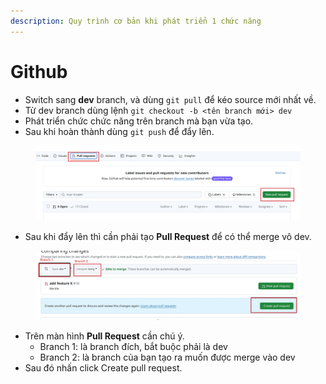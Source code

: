 ```yaml
---
description: Quy trình cơ bản khi phát triển 1 chức năng
---
```


# Github

* Switch sang **dev** branch, và dùng `git pull` để kéo source mới nhất về.
* Từ dev branch dùng lệnh `git checkout -b <tên branch mới> dev`&#x20;
* Phát triển chức chức năng trên branch mà bạn vừa tạo.
* Sau khi hoàn thành dùng `git push` để đẩy lên.

<figure><img src=".gitbook/assets/z6378732572891_3a0d0fbb8c2cc271fd48c04ffcc6e2ae.jpg" alt=""><figcaption></figcaption></figure>

* Sau khi đẩy lên thì cần phải tạo **Pull Request** để có thể merge vô dev.

<figure><img src=".gitbook/assets/z6378732556144_e23a298274a8cf9f4494019fb8223e65.jpg" alt=""><figcaption></figcaption></figure>

* Trên màn hình **Pull Request**  cần chú ý.
  * Branch 1: là branch đích, bắt buộc phải là dev
  * Branch 2: là branch của bạn tạo ra muốn được merge vào dev
* Sau đó nhấn click Create pull request.
